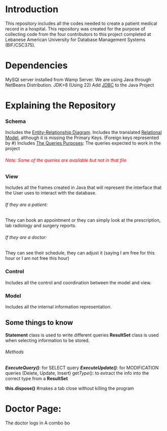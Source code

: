 # Introduction
This repository includes all the codes needed to create a patient medical record in a hospital.
This repository was created for the purpose of collecting code from the four contributors to this project completed at Lebanese American University for Database Management Systems (BIF/CSC375).

# Dependencies
MySQl server installed from Wamp Server.
We are using Java through NetBeans Distribution.
JDK>8 (Using 22)
Add [JDBC](/home/sami/Patient_Medical_Records/mysql-connector-j-9.0.0.jar) to the Java Project

# Explaining the Repository
### Schema
Includes the [Entity-Relationship Diagram](/Schema/Picture1.png).
Includes the translated [Relational Model](/Schema/Relational%20Model.docx), although it is missing the Primary Keys. (Foreign keys represented by #)
Includes [The Queries Purposes](/Schema/Queries.docx): The queries expected to work in the project 
###### <span style="color:red">Note: Some of the queries are available but not in that file</span>


### View
Includes all the frames created in Java that will represent the interface that the User uses to interact with the database.
###### If they are a patient:
They can book an appointment or they can simply look at the prescription, lab radiology and surgery reports.
###### If they are a doctor:
They can see their schedule, they can adjust it (saying I am free for this hour or I am not free this hour)


### Control
Includes all the control and coordination between the model and view.



### Model
Includes all the internal information representation.



## Some things to know
**Statement** class is used to write different queries
**ResultSet** class is used when selecting information to be stored.

###### Methods  
***ExecuteQuery()***: for SELECT query
***ExecuteUpdate()***: for MODIFICATION queries (Delete, Update, Insert)
get*Type*(): to extract the info into the correct type from a **ResultSet**

**this.dispose()** #makes a tab close without killing the program


# Doctor Page:
The doctor logs in
A combo bo